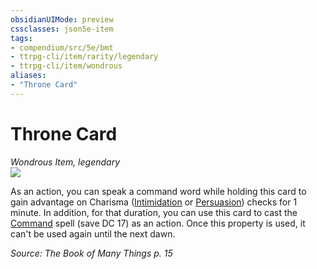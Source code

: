 ```yaml
---
obsidianUIMode: preview
cssclasses: json5e-item
tags:
- compendium/src/5e/bmt
- ttrpg-cli/item/rarity/legendary
- ttrpg-cli/item/wondrous
aliases: 
- "Throne Card"
---
```

# Throne Card
*Wondrous Item, legendary*  
![](/3-Mechanics/CLI/decks/img/deck-of-many-things-15-throne.webp#right)  


As an action, you can speak a command word while holding this card to gain advantage on Charisma ([Intimidation](/3-Mechanics/CLI/rules/skills.md#Intimidation) or [Persuasion](/3-Mechanics/CLI/rules/skills.md#Persuasion)) checks for 1 minute. In addition, for that duration, you can use this card to cast the [Command](/3-Mechanics/CLI/spells/command.md) spell (save DC 17) as an action. Once this property is used, it can't be used again until the next dawn.

*Source: The Book of Many Things p. 15*